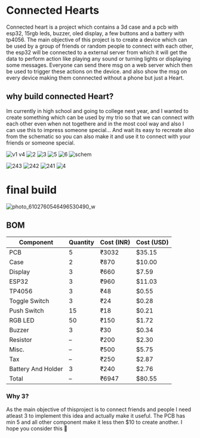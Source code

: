 # Connected Hearts
Connected heart is a project which contains a 3d case and a pcb with esp32, 15rgb leds, buzzer, oled display, a few buttons and a battery with tp4056. The main objective of this project is to create a device which can be used by a group of friends or random people to connect with each other, the esp32 will be connected to a external server from which it will get the data to perform action like playing any sound or turning lights or displaying some messages. Everyone can send there msg on a web server which then be used to trigger these actions on the device. and also show the msg on every device making them connnected without a phone but just a Heart.

## why build connected Heart?
Im currently in high school and going to college next year, and I wanted to create something which can be used by my trio so that we can connect with each other even when not togethere and in the most cool way and also I can use this to impress someone special... And wait its easy to recreate also from the schematic so you can also make it and use it to connect with your friends or someone special.


![v1 v4](https://github.com/user-attachments/assets/71355128-b5c7-45fd-9f98-b586d3873785)
![2](https://github.com/user-attachments/assets/33910889-c962-412b-a123-7140f012e9b0)
![3](https://github.com/user-attachments/assets/8a9c8abd-1311-4ee4-b589-a51a01bd4fac)
![5](https://github.com/user-attachments/assets/76b9c489-6e55-4e15-8703-32920230487f)
![6](https://github.com/user-attachments/assets/832a7498-ae0c-4c64-8c59-afeb8fb19c6c)
![schem](https://github.com/user-attachments/assets/55c4636e-6552-4335-bc2f-5d9e2fb2ceb8)

![243](https://github.com/user-attachments/assets/a360486e-8781-4719-a2b3-9fce091fb3d8)
![242](https://github.com/user-attachments/assets/0e2dce12-bc77-426c-9ac6-00d246b25551)
![241](https://github.com/user-attachments/assets/bff3eb98-df95-4ec5-b346-aed2f96d9064)
![4](https://github.com/user-attachments/assets/d479c3d9-2595-4767-9e08-a9aced09a202)

# final build
![photo_6102760546496530490_w](https://github.com/user-attachments/assets/1b2a77ca-613b-46a6-9434-4c804c421cb4)


## BOM

| Component           | Quantity | Cost (INR) | Cost (USD) |
|---------------------|----------|------------|------------|
| PCB                 | 5        | ₹3032      | $35.15     |
| Case                | 2        | ₹870       | $10.00     |
| Display             | 3        | ₹660       | $7.59      |
| ESP32               | 3        | ₹960       | $11.03     |
| TP4056              | 3        | ₹48        | $0.55      |
| Toggle Switch       | 3        | ₹24        | $0.28      |
| Push Switch         | 15       | ₹18        | $0.21      |
| RGB LED             | 50       | ₹150       | $1.72      |
| Buzzer              | 3        | ₹30        | $0.34      |
| Resistor            | –        | ₹200       | $2.30      |
| Misc.               | –        | ₹500       | $5.75      |
| Tax                 | –        | ₹250       | $2.87      |
| Battery And Holder  | 3        | ₹240       | $2.76      |
| Total               | –        | ₹6947      | $80.55     |

### Why 3?
As the main objective of thisproject is to connect friends and people I need atleast 3 to implement this idea and actually make it useful. The PCB has min 5 and all other component make it less then $10 to create another. I hope you consider this 💖


